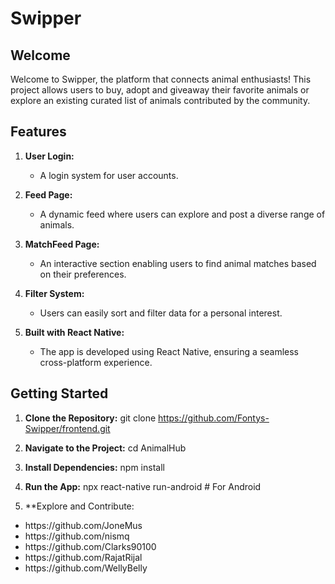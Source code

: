 # Swipper

## Welcome

Welcome to Swipper, the platform that connects animal enthusiasts! This project allows users to buy, adopt and giveaway their favorite animals or explore an existing curated list of animals contributed by the community.

## Features

1. **User Login:**
   - A login system for user accounts.

2. **Feed Page:**
   - A dynamic feed where users can explore and post a diverse range of animals.

3. **MatchFeed Page:**
   - An interactive section enabling users to find animal matches based on their preferences.

4. **Filter System:**
   - Users can easily sort and filter data for a personal interest.

5. **Built with React Native:**
   - The app is developed using React Native, ensuring a seamless cross-platform experience.

## Getting Started

1. **Clone the Repository:**
   git clone https://github.com/Fontys-Swipper/frontend.git

2. **Navigate to the Project:**
   cd AnimalHub

3. **Install Dependencies:**
   npm install

4. **Run the App:**
   npx react-native run-android   # For Android

5. **Explore and Contribute:
<ul>
<li> https://github.com/JoneMus </li>
<li> https://github.com/nismq </li>
<li> https://github.com/Clarks90100 </li>
<li> https://github.com/RajatRijal </li>
<li> https://github.com/WellyBelly </li>
</ul>


